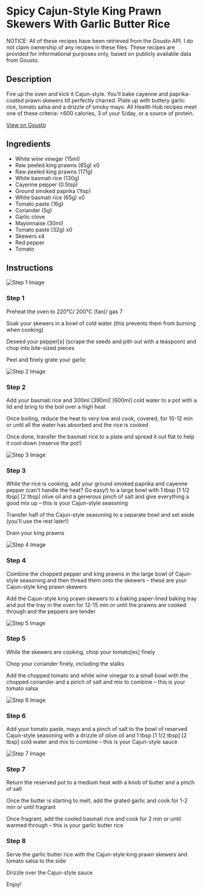 # Spicy Cajun-Style King Prawn Skewers With Garlic Butter Rice

NOTICE: All of these recipes have been retrieved from the Gousto API. I do not claim ownership of any recipes in these files. These recipes are provided for informational purposes only, based on publicly available data from Gousto.

## Description

Fire up the oven and kick it Cajun-style. You’ll bake cayenne and paprika-coated prawn skewers till perfectly charred. Plate up with buttery garlic rice, tomato salsa  and a drizzle of smoky mayo. All Health Hub recipes meet one of these criteria: <600 calories, 3 of your 5/day, or a source of protein.

[View on Gousto](https://www.gousto.co.uk/recipes/cookbook/bbq-cajun-prawn-skewers-with-sweet-potato-jackets-and-salsa)

## Ingredients

- White wine vinegar (15ml)
- Raw peeled king prawns (85g) x0
- Raw peeled king prawns (171g)
- White basmati rice (130g)
- Cayenne pepper (0.5tsp)
- Ground smoked paprika (1tsp)
- White basmati rice (65g) x0
- Tomato paste (16g)
- Coriander (5g)
- Garlic clove
- Mayonnaise (30ml)
- Tomato paste (32g) x0
- Skewers x4
- Red pepper
- Tomato

## Instructions

![Step 1 Image](https://production-media.gousto.co.uk/cms/recipe-step-image/Step-1-copy-1678272325798-x200.jpg)

### Step 1

Preheat the oven to 220°C/ 200°C (fan)/ gas 7

Soak your skewers in a bowl of cold water (this prevents them from burning when cooking)

Deseed your pepper[s] (scrape the seeds and pith out with a teaspoon) and chop into bite-sized pieces

Peel and finely grate your garlic

![Step 2 Image](https://production-media.gousto.co.uk/cms/recipe-step-image/Step-2-copy-1678272331515-x200.jpg)

### Step 2

Add your basmati rice and 300ml <span class="text-purple">[390ml]</span> <span class="text-danger">[600ml] </span>cold water to a pot with a lid and bring to the boil over a high heat

Once boiling, reduce the heat to very low and cook, covered, for 10-12 min or until all the water has absorbed and the rice is cooked

Once done, transfer the basmati rice to a plate and spread it out flat to help it cool down (reserve the pot!)

![Step 3 Image](https://production-media.gousto.co.uk/cms/recipe-step-image/Step-3-copy-1678272338099-x200.jpg)

### Step 3

While the rice is cooking, add your ground smoked paprika and cayenne pepper (can't handle the heat? Go easy!) to a large bowl with 1 tbsp <span class="text-purple">[1 1/2 tbsp]</span><span class="text-danger"> [2 tbsp] </span>olive oil and a generous pinch of salt and give everything a good mix up – this is your Cajun-style seasoning

Transfer half of the Cajun-style seasoning to a separate bowl and set aside (you'll use the rest later!)

Drain your king prawns

![Step 4 Image](https://production-media.gousto.co.uk/cms/recipe-step-image/Step-4-copy-1678272343350-x200.jpg)

### Step 4

Combine the chopped pepper and king prawns in the large bowl of Cajun-style seasoning and then thread them onto the skewers – these are your Cajun-style king prawn skewers

Add the Cajun-style king prawn skewers to a baking paper-lined baking tray and put the tray in the oven for 12-15 min or until the prawns are cooked through and the peppers are tender

![Step 5 Image](https://production-media.gousto.co.uk/cms/recipe-step-image/Step-5-copy-1678272347307-x200.jpg)

### Step 5

While the skewers are cooking, chop your tomato[es] finely

Chop your coriander finely, including the stalks

Add the chopped tomato and white wine vinegar to a small bowl with the chopped coriander and a pinch of salt and mix to combine – this is your tomato salsa

![Step 6 Image](https://production-media.gousto.co.uk/cms/recipe-step-image/Step-6-copy-1678272356992-x200.jpg)

### Step 6

Add your tomato paste, mayo and a pinch of salt to the bowl of reserved Cajun-style seasoning with a drizzle of olive oil and 1 tbsp <span class="text-purple">[1 1/2 tbsp]</span> <span class="text-danger">[2 tbsp]</span> cold water and mix to combine – this is your Cajun-style sauce

![Step 7 Image](https://production-media.gousto.co.uk/cms/recipe-step-image/Step-7-copy-1678272361957-x200.jpg)

### Step 7

Return the reserved pot to a medium heat with a knob of butter and a pinch of salt

Once the butter is starting to melt, add the grated garlic and cook for 1-2 min or until fragrant

Once fragrant, add the cooled basmati rice and cook for 2 min or until warmed through – this is your garlic butter rice

### Step 8

Serve the garlic butter rice with the Cajun-style king prawn skewers and tomato salsa to the side

Drizzle over the Cajun-style sauce

Enjoy!

